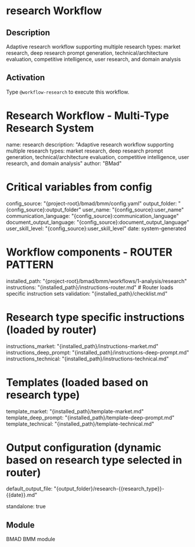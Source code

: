 # research Workflow

## Description
Adaptive research workflow supporting multiple research types: market research, deep research prompt generation, technical/architecture evaluation, competitive intelligence, user research, and domain analysis

## Activation
Type `@workflow-research` to execute this workflow.

# Research Workflow - Multi-Type Research System
name: research
description: "Adaptive research workflow supporting multiple research types: market research, deep research prompt generation, technical/architecture evaluation, competitive intelligence, user research, and domain analysis"
author: "BMad"

# Critical variables from config
config_source: "{project-root}/bmad/bmm/config.yaml"
output_folder: "{config_source}:output_folder"
user_name: "{config_source}:user_name"
communication_language: "{config_source}:communication_language"
document_output_language: "{config_source}:document_output_language"
user_skill_level: "{config_source}:user_skill_level"
date: system-generated

# Workflow components - ROUTER PATTERN
installed_path: "{project-root}/bmad/bmm/workflows/1-analysis/research"
instructions: "{installed_path}/instructions-router.md" # Router loads specific instruction sets
validation: "{installed_path}/checklist.md"

# Research type specific instructions (loaded by router)
instructions_market: "{installed_path}/instructions-market.md"
instructions_deep_prompt: "{installed_path}/instructions-deep-prompt.md"
instructions_technical: "{installed_path}/instructions-technical.md"

# Templates (loaded based on research type)
template_market: "{installed_path}/template-market.md"
template_deep_prompt: "{installed_path}/template-deep-prompt.md"
template_technical: "{installed_path}/template-technical.md"

# Output configuration (dynamic based on research type selected in router)
default_output_file: "{output_folder}/research-{{research_type}}-{{date}}.md"

standalone: true


## Module
BMAD BMM module
